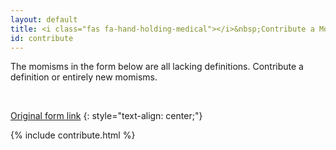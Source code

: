 ```yaml
---
layout: default
title: <i class="fas fa-hand-holding-medical"></i>&nbsp;Contribute a Momism
id: contribute
---
```

The momisms in the form below are all lacking definitions. Contribute a definition or entirely new momisms.

<br>

[Original form link](https://docs.google.com/forms/d/e/1FAIpQLSdfmzsR2Z4hB9AG-CfEiPwZClB78tSY3SPVOWi4XbDCeGZQog/viewform)
{: style="text-align: center;"}

{% include contribute.html %}
